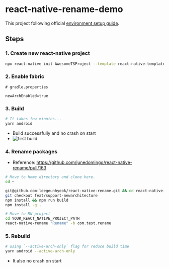 # react-native-rename-demo

This project following official [environment setup guide](https://reactnative.dev/docs/getting-started).

## Steps

### 1. Create new react-native project

```bash
npx react-native init AwesomeTSProject --template react-native-template-typescript
```

### 2. Enable fabric

```properties
# gradle.properties

newArchEnabled=true
```

### 3. Build

```bash
# It takes few minutes...
yarn android
```

- Build successfully and no crash on start
- ![first build](https://user-images.githubusercontent.com/26512984/205422148-7c0f9b19-0379-4692-9f93-a02d6950da7d.png)

### 4. Rename packages 

- Reference: https://github.com/junedomingo/react-native-rename/pull/163

```bash
# Move to home directory and clone here.
cd ~

git@github.com:leegeunhyeok/react-native-rename.git && cd react-native-rename
git checkout feat/support-newarchitecture
npm install && npm run build
npm install -g . 

# Move to RN project
cd YOUR_REACT_NATIVE_PROJECT_PATH
react-native-rename "Rename" -b com.test.rename
```

### 5. Rebuild

```bash
# using `--active-arch-only` flag for reduce build time
yarn android --active-arch-only
```
- It also no crash on start
